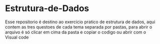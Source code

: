 # Estrutura-de-Dados
Esse repositorio é destino ao exercicio pratico de estrutura de dados, aqui contem as tres questoes de cada tema separada por pastas, para abrir o arquivo é só clicar em cima da pasta e copiar o codigo ou abrir com o Visual code
